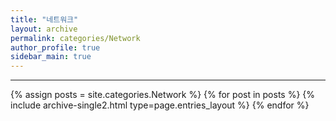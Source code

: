 ```yaml
---
title: "네트워크"
layout: archive
permalink: categories/Network
author_profile: true
sidebar_main: true
---
```


<!-- 공백이 포함되어 있는 카테고리 이름의 경우 site.categories['a b c'] 이런식으로! -->

***

{% assign posts = site.categories.Network %}
{% for post in posts %} {% include archive-single2.html type=page.entries_layout %} {% endfor %}
